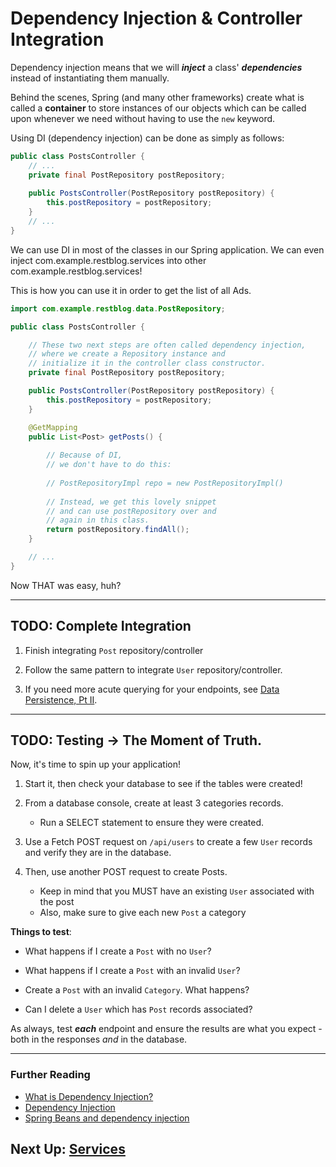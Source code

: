 # Dependency Injection & Controller Integration

Dependency injection means that we will ***inject*** a class' ***dependencies*** instead of instantiating them manually.

Behind the scenes, Spring (and many other frameworks) create what is called a **container** to store instances of our objects which can be called upon whenever we need without having to use the `new` keyword.

Using DI (dependency injection) can be done as simply as follows:

```java
public class PostsController {
    // ...
    private final PostRepository postRepository;
    
    public PostsController(PostRepository postRepository) {
        this.postRepository = postRepository;
    }
    // ...
}
```

We can use DI in most of the classes in our Spring
application. We can even inject com.example.restblog.services into other com.example.restblog.services! 

This is how you can use it in order to get the list of all Ads.

```java
import com.example.restblog.data.PostRepository;

public class PostsController {

    // These two next steps are often called dependency injection, 
    // where we create a Repository instance and 
    // initialize it in the controller class constructor.
    private final PostRepository postRepository;

    public PostsController(PostRepository postRepository) {
        this.postRepository = postRepository;
    }

    @GetMapping
    public List<Post> getPosts() {
        
        // Because of DI, 
        // we don't have to do this:
       
        // PostRepositoryImpl repo = new PostRepositoryImpl()
        
        // Instead, we get this lovely snippet 
        // and can use postRepository over and 
        // again in this class.
        return postRepository.findAll();
    }

    // ...
}
```
Now THAT was easy, huh? 

---
## TODO: Complete Integration

1. Finish integrating `Post` repository/controller


2. Follow the same pattern to integrate `User` repository/controller.


3. If you need more acute querying for your endpoints, see [Data Persistence, Pt II](14-data-persistence-iii.md).

---
## TODO: Testing -> The Moment of Truth.

Now, it's time to spin up your application! 

1. Start it, then check your database to see if the tables were created!

2. From a database console, create at least 3 categories records.
    - Run a SELECT statement to ensure they were created.
    

2. Use a Fetch POST request on `/api/users` to create a few `User` records and verify they are in the database.


3. Then, use another POST request to create Posts.
    - Keep in mind that you MUST have an existing `User` associated with the post
    - Also, make sure to give each new `Post` a category
    
**Things to test**:

- What happens if I create a `Post` with no `User`?
  

- What happens if I create a `Post` with an invalid `User`?
  

- Create a `Post` with an invalid `Category`. What happens?


- Can I delete a `User` which has `Post` records associated?
    
As always, test ***each*** endpoint and ensure the results are what you expect - both in the responses *and* in the database.



---
### Further Reading
- [What is Dependency Injection?](http://stackoverflow.com/questions/130794/what-is-dependency-injection)
- [Dependency Injection](https://en.wikipedia.org/wiki/Dependency_injection)
- [Spring Beans and dependency injection](https://docs.spring.io/spring-boot/docs/current/reference/html/using-boot-spring-beans-and-dependency-injection.html)

## Next Up: [Services](../iv-business-layer/17-services.md)